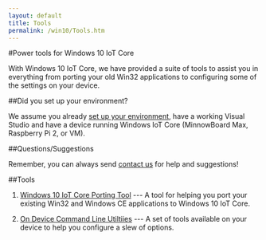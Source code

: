 ```yaml
---
layout: default
title: Tools
permalink: /win10/Tools.htm
---
```


<div class="container" markdown="1">
#Power tools for Windows 10 IoT Core

With Windows 10 IoT Core, we have provided a suite of tools to assist you in everything from porting your old Win32 applications to configuring some of the settings on your device.

##Did you set up your environment?

We assume you already [set up your environment]({{site.baseurl}}/GetStarted.htm), have a working Visual Studio and have a device running Windows IoT Core (MinnowBoard Max, Raspberry Pi 2, or VM).

##Questions/Suggestions

Remember, you can always send [contact us]({{site.baseurl}}/Community.htm#contact) for help and suggestions!

##Tools

1. [Windows 10 IoT Core Porting Tool]({{site.baseurl}}/win10/tools/IoTAPIPortingTool.htm) --- A tool for helping you port your existing Win32 and Windows CE applications to Windows 10 IoT Core.

2. [On Device Command Line Utiltiies]({{site.baseurl}}/win10/tools/CommandLineUtils.htm) --- A set of tools available on your device to help you configure a slew of options.

</div>
